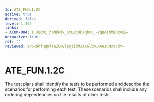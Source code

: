 ```yaml
---
Id: ATE_FUN.1.2C
active: true
derived: false
level: 1.469
links:
- ACOM-084: I_JQgWi_hpNkKix_5tL0j8D7qhxc_-VgBAINMQHzoLE=
normative: true
ref: ''
reviewed: 9npx9hfHq9fTeZGMBlpXjidMJXoGlkxOxAHIRNxVcdY=
---
```


# ATE_FUN.1.2C

The test plans shall identify the tests to be performed and describe the scenarios for performing each test. These scenarios shall include any ordering dependencies on the results of other tests.